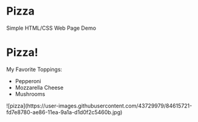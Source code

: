 # Pizza
Simple HTML/CSS Web Page Demo
 <div class="textContainer">
    <h1>Pizza!</h1>
    <p>My Favorite Toppings: </p>
    <ul>
      <li>Pepperoni</li>
      <li>Mozzarella Cheese</li>
      <li>Mushrooms</li>
    </ul>
  </div>
![pizza](https://user-images.githubusercontent.com/43729979/84615721-fd7e8780-ae86-11ea-9a1a-d1d0f2c5460b.jpg)


